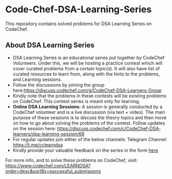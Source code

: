# Code-Chef-DSA-Learning-Series
This repository contains solved problems for DSA Learning Series on CodeChef.

## About DSA Learning Series
* DSA Learning Series is an educational series put together by CodeChef Volunteers. Under this, we will be hosting a practice contest which will cover curated problems from a certain topic(s). It will also have list of curated resources to learn from, along with the hints to the problems, and Learning sessions.
* Follow the discussions by joining the group here:https://discuss.codechef.com/g/CodeChef-DSA-Learners-Group
* Kindly note that the problems in these contests will be existing problems on CodeChef. This contest series is meant only for learning. 
* **Online DSA Learning Sessions:** A session is generally conducted by a CodeChef volunteer and is a live discussion (via text + video). The main purpose of these sessions is to discuss the theory topics and then move on how to go about solving the problems of the contest. Follow updates on the session here: https://discuss.codechef.com/c/CodeChef-DSA-learners/dsa-learning-session/69
* For regular updates join either of the below channels: Telegram Channel: https://t.me/cclearndsa
* Kindly provide your valuable feedback on the series in the form [here](https://docs.google.com/forms/d/e/1FAIpQLSdkwXC39k4-1eVnexakBejSKBurlh8A1IoqdzPfL64xKXb1uA/viewform)

For more info, and to solve these problems on CodeChef, visit: https://www.codechef.com/LEARNDSA?order=desc&sortBy=successful_submissions
